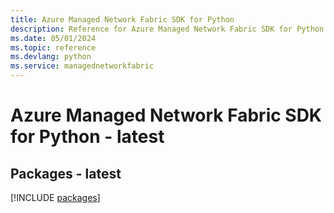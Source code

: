 ```yaml
---
title: Azure Managed Network Fabric SDK for Python
description: Reference for Azure Managed Network Fabric SDK for Python
ms.date: 05/01/2024
ms.topic: reference
ms.devlang: python
ms.service: managednetworkfabric
---
```

# Azure Managed Network Fabric SDK for Python - latest
## Packages - latest
[!INCLUDE [packages](managed-network-fabric-index.md)]